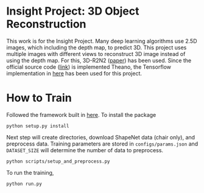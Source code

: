 # Insight Project: 3D Object Reconstruction
This work is for the Insight Project. Many deep learning algorithms use 2.5D images, which including the depth map, to predict 3D. This project uses multiple images with different views to reconstruct 3D image instead of using the depth map. For this, 3D-R2N2 ([paper](http://arxiv.org/abs/1604.00449)) has been used. 
Since the official source code ([link](https://github.com/chrischoy/3D-R2N2.git)) is implemented Theano, the Tensorflow implementation in [here](https://github.com/micmelesse/3D-reconstruction-with-Neural-Networks.git) has been used for this project. 

# How to Train
Followed the framework built in [here](https://github.com/micmelesse/3D-reconstruction-with-Neural-Networks.git). 
To install the package
```
python setup.py install
```
Next step will create directories, download ShapeNet data (chair only), and preprocess data. Training parameters are stored in `configs/params.json` and `DATASET_SIZE` will determine the number of data to preprocess. 
```
python scripts/setup_and_preprocess.py
```
To run the training,
```
python run.py

```

